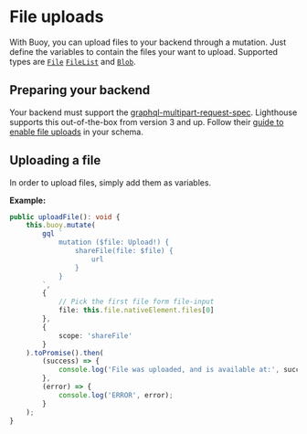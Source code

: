 # File uploads

With Buoy, you can upload files to your backend through a mutation.
Just define the variables to contain the files your want to upload.
Supported types are [`File`](https://developer.mozilla.org/en-US/docs/Web/API/File)
[`FileList`](https://developer.mozilla.org/en-US/docs/Web/API/FileList) and
[`Blob`](https://developer.mozilla.org/en-US/docs/Web/API/Blob).

## Preparing your backend

Your backend must support the [graphql-multipart-request-spec](https://github.com/jaydenseric/graphql-multipart-request-spec).
Lighthouse supports this out-of-the-box from version 3 and up. Follow their
[guide to enable file uploads](https://lighthouse-php.com/master/guides/file-uploads.html) in your schema.

## Uploading a file

In order to upload files, simply add them as variables.

**Example:**
```ts
public uploadFile(): void {
    this.buoy.mutate(
        gql `
            mutation ($file: Upload!) {
                shareFile(file: $file) {
                    url
                }
            }
        `,
        {
            // Pick the first file form file-input
            file: this.file.nativeElement.files[0]
        },
        {
            scope: 'shareFile'
        }
    ).toPromise().then(
        (success) => {
            console.log('File was uploaded, and is available at:', success.url);
        },
        (error) => {
            console.log('ERROR', error);
        }
    );
}
```
